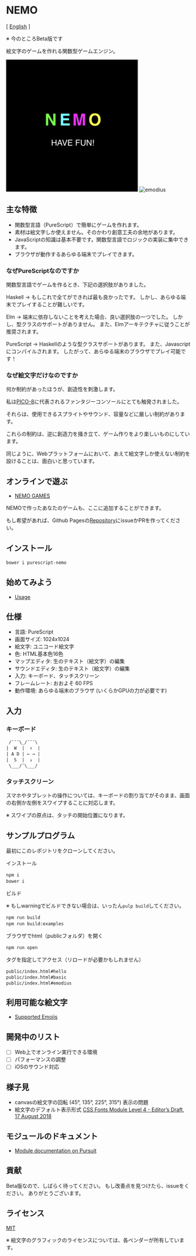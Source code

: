 # NEMO

[ [English](README.md) ]

※ 今のところBeta版です

絵文字のゲームを作れる関数型ゲームエンジン。

![nemo](nemo.png)
![emodius](https://opyapeus.github.io/nemo/img/emodius-half.gif)

## 主な特徴

- 関数型言語（PureScript）で簡単にゲームを作れます。
- 素材は絵文字しか使えません。そのかわり創意工夫の余地があります。
- JavaScriptの知識は基本不要です。関数型言語でロジックの実装に集中できます。
- ブラウザが動作するあらゆる端末でプレイできます。

### なぜPureScriptなのですか

関数型言語でゲームを作るとき、下記の選択肢がありました。

Haskell ->
もしこれで全てができれば最も良かったです。
しかし、あらゆる端末でプレイすることが難しいです。

Elm ->
端末に依存しないことを考えた場合、良い選択肢の一つでした。
しかし、型クラスのサポートがありません。
また、Elmアーキテクチャに従うことが推奨されます。

PureScript ->
Haskellのような型クラスサポートがあります。
また、Javascriptにコンパイルされます。
したがって、あらゆる端末のブラウザでプレイ可能です！

### なぜ絵文字だけなのですか

何か制約があったほうが、創造性を刺激します。

私は[PICO-8](https://www.lexaloffle.com/pico-8.php)に代表されるファンタジーコンソールにとても触発されました。

それらは、使用できるスプライトやサウンド、容量などに厳しい制約があります。

これらの制約は、逆に創造力を掻き立て、ゲーム作りをより楽しいものにしています。

同じように、Webプラットフォームにおいて、あえて絵文字しか使えない制約を設けることは、面白いと思っています。

## オンラインで遊ぶ

- [NEMO GAMES](https://opyapeus.github.io/nemo/index.html)

NEMOで作ったあなたのゲームも、ここに追加することができます。

もし希望があれば、Github Pagesの[Repository](https://github.com/opyapeus/nemo)にissueかPRを作ってください。

## インストール

```sh
bower i purescript-nemo
```

## 始めてみよう

- [Usage](docs/usage.md)

## 仕様

- 言語: PureScript
- 画面サイズ: 1024x1024
- 絵文字: ユニコード絵文字
- 色: HTML基本色16色
- マップエディタ: 生のテキスト（絵文字）の編集
- サウンドエディタ: 生のテキスト（絵文字）の編集
- 入力: キーボード、タッチスクリーン
- フレームレート: おおよそ 60 FPS
- 動作環境: あらゆる端末のブラウザ (いくらかGPUの力が必要です)

## 入力

### キーボード

```plain
 /¯¯¯\_/¯¯¯\
|  W  |  ↑  |
| A D | ← → |
|  S  |  ↓  |
 \___/¯\___/
 ```

### タッチスクリーン

スマホやタブレットの操作については、キーボードの割り当てがそのまま、画面の右側か左側をスワイプすることに対応します。

※ スワイプの原点は、タッチの開始位置になります。

## サンプルプログラム

最初にこのレポジトリをクローンしてください。

インストール

```sh
npm i
bower i
```

ビルド

※ もしwarningでビルドできない場合は、いったん```pulp build```してください。

```sh
npm run build
npm run build:examples
```

ブラウザでhtml（publicフォルダ）を開く

```sh
npm run open
```

タグを指定してアクセス（リロードが必要かもしれません）

```url
public/index.html#hello
public/index.html#basic
public/index.html#emodius
```

## 利用可能な絵文字

- [Supported Emojis](docs/emoji.md)

## 開発中のリスト

- [ ] Web上でオンライン実行できる環境
- [ ] パフォーマンスの調整
- [ ] iOSのサウンド対応

## 様子見

- canvasの絵文字の回転 (45°, 135°, 225°, 315°) 表示の問題
- 絵文字のデフォルト表示形式 [CSS Fonts Module Level 4 - Editor’s Draft, 17 August 2018](https://drafts.csswg.org/css-fonts-4/#font-variant-emoji-prop)

## モジュールのドキュメント

- [Module documentation on Pursuit](https://pursuit.purescript.org/packages/purescript-nemo/)

## 貢献

Beta版なので、しばらく待ってください。
もし改善点を見つけたら、issueをください。
ありがとうございます。

## ライセンス

[MIT](LICENSE)

※ 絵文字のグラフィックのライセンスについては、各ベンダーが所有しています。
